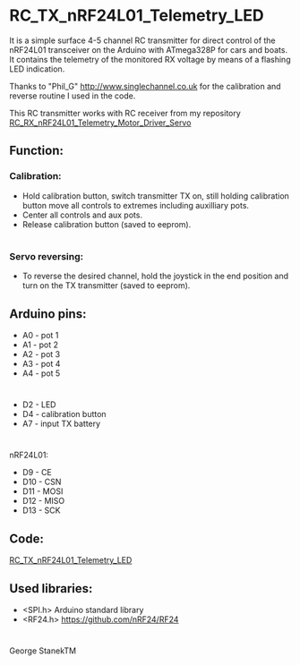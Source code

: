 # RC_TX_nRF24L01_Telemetry_LED
It is a simple surface 4-5 channel RC transmitter for direct control of the nRF24L01 transceiver on the Arduino with ATmega328P for cars and boats.
It contains the telemetry of the monitored RX voltage by means of a flashing LED indication.

Thanks to "Phil_G" http://www.singlechannel.co.uk for the calibration and reverse routine I used in the code.

This RC transmitter works with RC receiver from my repository [RC_RX_nRF24L01_Telemetry_Motor_Driver_Servo](https://github.com/stanekTM/RC_RX_nRF24L01_Telemetry_Motor_Driver_Servo)

## Function:
### Calibration:
* Hold calibration button, switch transmitter TX on, still holding calibration button move all controls to extremes including auxilliary pots.
* Center all controls and aux pots.
* Release calibration button (saved to eeprom).
#
### Servo reversing:
* To reverse the desired channel, hold the joystick in the end position and turn on the TX transmitter (saved to eeprom).

## Arduino pins:
* A0 - pot 1
* A1 - pot 2
* A2 - pot 3
* A3 - pot 4
* A4 - pot 5
# 
* D2 - LED
* D4 - calibration button
* A7 - input TX battery
#
nRF24L01:
* D9  - CE
* D10 - CSN
* D11 - MOSI
* D12 - MISO
* D13 - SCK

## Code:
[RC_TX_nRF24L01_Telemetry_LED](https://github.com/stanekTM/RC_TX_nRF24L01_Telemetry_LED/blob/master/RC_TX_nRF24L01_Telemetry_LED.ino)

## Used libraries:
* <SPI.h>  Arduino standard library
* <RF24.h> https://github.com/nRF24/RF24
#
George StanekTM
